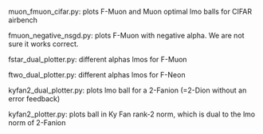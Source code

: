 muon_fmuon_cifar.py: plots F-Muon and Muon optimal lmo balls for CIFAR airbench

fmuon_negative_nsgd.py: plots F-Muon with negative alpha. We are not sure it works correct.

fstar_dual_plotter.py: different alphas lmos for F-Muon

ftwo_dual_plotter.py: different alphas lmos for F-Neon

kyfan2_dual_plotter.py: plots lmo ball for a 2-Fanion (=2-Dion without an error feedback)

kyfan2_plotter.py: plots ball in Ky Fan rank-2 norm, which is dual to the lmo norm of 2-Fanion

